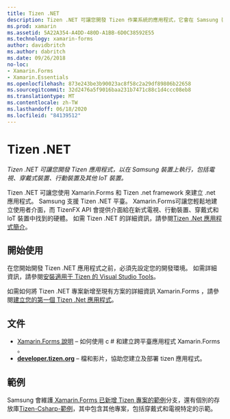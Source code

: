 ```yaml
---
title: Tizen .NET
description: Tizen .NET 可讓您開發 Tizen 作業系統的應用程式，它會在 Samsung 裝置上執行，包括電視、穿戴式裝置、行動裝置及其他 IoT 裝置。
ms.prod: xamarin
ms.assetid: 5A22A354-A4DD-480D-A1BB-6D0C38592E55
ms.technology: xamarin-forms
author: davidbritch
ms.author: dabritch
ms.date: 09/26/2018
no-loc:
- Xamarin.Forms
- Xamarin.Essentials
ms.openlocfilehash: 873e243be3b90023ac8f58c2a29df89806b22658
ms.sourcegitcommit: 32d2476a5f9016baa231b7471c88c1d4ccc08eb8
ms.translationtype: MT
ms.contentlocale: zh-TW
ms.lasthandoff: 06/18/2020
ms.locfileid: "84139512"
---
```

# <a name="tizen-net"></a>Tizen .NET

_Tizen .NET 可讓您開發 Tizen 應用程式，以在 Samsung 裝置上執行，包括電視、穿戴式裝置、行動裝置及其他 IoT 裝置。_

Tizen .NET 可讓您使用 Xamarin.Forms 和 Tizen .net framework 來建立 .net 應用程式。 Samsung 支援 Tizen .NET 平臺。 Xamarin.Forms可讓您輕鬆地建立使用者介面，而 TizenFX API 會提供介面給在新式電視、行動裝置、穿戴式和 IoT 裝置中找到的硬體。 如需 Tizen .NET 的詳細資訊，請參閱[Tizen .Net 應用程式簡介](https://developer.tizen.org/development/training/.net-application)。

## <a name="get-started"></a>開始使用

在您開始開發 Tizen .NET 應用程式之前，必須先設定您的開發環境。 如需詳細資訊，請參閱[安裝適用于 Tizen 的 Visual Studio Tools](https://developer.tizen.org/development/visual-studio-tools-tizen/installing-visual-studio-tools-tizen)。

如需如何將 Tizen .NET 專案新增至現有方案的詳細資訊 Xamarin.Forms ，請參閱[建立您的第一個 Tizen .Net 應用程式](https://developer.tizen.org/development/training/.net-application/creating-your-first-tizen-.net-application)。

## <a name="documentation"></a>文件

- [ Xamarin.Forms 說明](~/xamarin-forms/index.yml) &ndash; 如何使用 c # 和建立跨平臺應用程式 Xamarin.Forms 。
- [**developer.tizen.org**](https://developer.tizen.org/development) &ndash; 檔和影片，協助您建立及部署 tizen 應用程式。

## <a name="samples"></a>範例

Samsung 會維護[ Xamarin.Forms 已新增 Tizen 專案的範例](https://github.com/Samsung/xamarin-forms-samples)分支，還有個別的存放庫[Tizen-Csharp-範例](https://github.com/Samsung/Tizen-CSharp-Samples)，其中包含其他專案，包括穿戴式和電視特定的示範。
